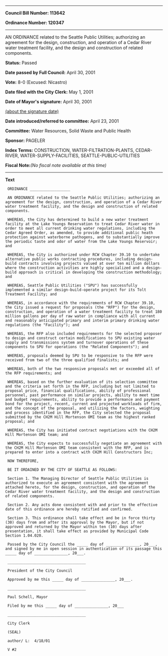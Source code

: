 

********

**Council Bill Number: 113642**
   
**Ordinance Number: 120347**
********

 AN ORDINANCE related to the Seattle Public Utilities; authorizing an agreement for the design, construction, and operation of a Cedar River water treatment facility, and the design and construction of related components.

**Status:** Passed
   
**Date passed by Full Council:** April 30, 2001
   
**Vote:** 8-0 (Excused: Nicastro)
   
**Date filed with the City Clerk:** May 1, 2001
   
**Date of Mayor's signature:** April 30, 2001
   
[(about the signature date)](/~public/approvaldate.htm)
   
   
   
**Date introduced/referred to committee:** April 23, 2001
   
**Committee:** Water Resources, Solid Waste and Public Health
   
**Sponsor:** PAGELER
   
   
**Index Terms:** CONSTRUCTION, WATER-FILTRATION-PLANTS, CEDAR-RIVER, WATER-SUPPLY-FACILITIES, SEATTLE-PUBLIC-UTILITIES

**Fiscal Note:**_(No fiscal note available at this time)_

********

**Text**
   
```
 ORDINANCE __________________

 AN ORDINANCE related to the Seattle Public Utilities; authorizing an agreement for the design, construction, and operation of a Cedar River water treatment facility, and the design and construction of related components.

 WHEREAS, the City has determined to build a new water treatment facility at the Lake Youngs Reservation to treat Cedar River water in order to meet all current drinking water regulations, including the Cedar Agreed Order, as amended, to provide additional public heath protection against waterborne pathogens, and to substantially improve the periodic taste and odor of water from the Lake Youngs Reservoir; and

 WHEREAS, the City is authorized under RCW Chapter 39.10 to undertake alternative public works contracting procedures, including design-build contracts involving projects valued at over ten million dollars where the construction activities are highly specialized and a design-build approach is critical in developing the construction methodology; and

 WHEREAS, Seattle Public Utilities ("SPU") has successfully implemented a similar design-build-operate project for its Tolt Treatment Facility; and

 WHEREAS, in accordance with the requirements of RCW Chapter 39.10, the City issued a request for proposals (the "RFP") for the design, construction, and operation of a water treatment facility to treat 180 million gallons per day of raw water in compliance with all current and reasonably anticipated primary and interim primary drinking water regulations (the "Facility"); and

 WHEREAS, the RFP also included requirements for the selected proposer to design and construct certain modifications to SPU existing water supply and transmissions system and turnover operations of these components to SPU for operations (the "Related Components"); and

 WHEREAS, proposals deemed by SPU to be responsive to the RFP were received from two of the three qualified finalists; and

 WHEREAS, both of the two responsive proposals met or exceeded all of the RFP requirements; and

 WHEREAS, based on the further evaluation of its selection committee and the criteria set forth in the RFP, including but not limited to proposal price, financial qualifications, ability of professional personnel, past performance on similar projects, ability to meet time and budget requirements, ability to provide a performance and payment bond for the project, recent, current and projected workloads of firm, and the concept of the proposal, and utilizing the factors, weighting and process identified in the RFP, the City selected the proposal submitted by the CH2M Hill Mortenson OMI team as the highest ranked proposal; and

 WHEREAS, the City has initiated contract negotiations with the CH2M Hill Mortenson OMI team; and

 WHEREAS, the City expects to successfully negotiate an agreement with the CH2M Hill Mortenson OMI team consistent with the RFP, and is prepared to enter into a contract with CH2M Hill Constructors Inc;

 NOW THEREFORE,

 BE IT ORDAINED BY THE CITY OF SEATTLE AS FOLLOWS:

 Section 1. The Managing Director of Seattle Public Utilities is authorized to execute an agreement consistent with the agreement attached hereto, for the design, construction, and operation of the Cedar River water treatment facility, and the design and construction of related components.

 Section 2. Any acts done consistent with and prior to the effective date of this ordinance are hereby ratified and confirmed.

 Section 3. This ordinance shall take effect and be in force thirty (30) days from and after its approval by the Mayor, but if not approved and returned by the Mayor within ten (10) days after presentation, it shall take effect as provided by Municipal Code Section 1.04.020.

 Passed by the City Council the _____ day of _______________, 20___, and signed by me in open session in authentication of its passage this _____ day of _______________, 20___.

 ___________________________________

 President of the City Council

 Approved by me this _____ day of _______________, 20___.

 ___________________________________

 Paul Schell, Mayor

 Filed by me this _____ day of _______________, 20___

 ___________________________________

 City Clerk

 (SEAL)

 author/ L:  4/18/01

 V #2

```
